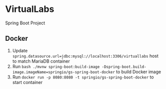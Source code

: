 # VirtualLabs

Spring Boot Project

## Docker

1. Update `spring.datasource.url=jdbc:mysql://localhost:3306/virtuallabs` host to match MariaDB container
2. Run `bash ./mvnw spring-boot:build-image -Dspring-boot.build-image.imageName=springio/gs-spring-boot-docker` to build Docker image
3. Run `docker run -p 8080:8080 -t springio/gs-spring-boot-docker` to start container